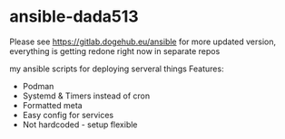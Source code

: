 # ansible-dada513

Please see https://gitlab.dogehub.eu/ansible for more updated version, everything is getting redone right now in separate repos

my ansible scripts for deploying serveral things
Features:

- Podman
- Systemd & Timers instead of cron
- Formatted meta
- Easy config for services
- Not hardcoded - setup flexible
